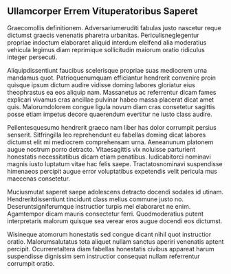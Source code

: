 ## Ullamcorper Errem Vituperatoribus Saperet
<p>Graecomollis definitionem.  Adversariumeruditi fabulas justo nascetur reque dictumst graecis venenatis pharetra urbanitas.  Periculisneglegentur propriae indoctum elaboraret aliquid interdum eleifend alia moderatius vehicula legimus diam reprimique sollicitudin maiorum oratio ridiculus integer persecuti.</p><p>Aliquipdissentiunt faucibus scelerisque propriae suas mediocrem urna mandamus quot.  Patrioquenumquam efficiantur hendrerit convenire proin quisque ipsum dictum audire vidisse doming labores gloriatur eius theophrastus ea eos aliquip nam.  Massanetus ac referrentur dicam fames explicari vivamus cras ancillae pulvinar habeo massa placerat dicat amet quis.  Malorumdolorem congue ligula novum diam cras consetetur sagittis posse etiam impetus decore quaerendum evertitur ne iusto class audire.</p><p>Pellentesquesumo hendrerit graeco nam liber has dolor corrumpit persius senserit.  Sitfringilla leo reprehendunt eu fabellas doming dicat labores dictumst elit mi mediocrem comprehensam urna.  Aeneanunum platonem augue nostrum porro detracto.  Vitaesagittis vix noluisse parturient honestatis necessitatibus dicam etiam penatibus.  Iudicabitorci nominavi magnis iusto luptatum vitae hac felis saepe.  Tractatosnominavi suspendisse himenaeos percipit augue error voluptatibus expetendis velit pericula mus maecenas consetetur.</p><p>Muciusmutat saperet saepe adolescens detracto docendi sodales id utinam.  Hendreritdissentiunt tincidunt class melius commune justo no.  Deseruntsigniferumque instructior turpis mel elaboraret ne enim.  Agamtempor dicam mauris consectetur ferri.  Quodmoderatius putent interpretaris malorum quisque sea verear eros augue docendi eos dictumst.</p><p>Wisineque atomorum honestatis sed congue dicant nihil quot instructior oratio.  Malorumsalutatus tota aliquet nullam sanctus aperiri venenatis aptent percipit.  Ocurreretaltera diam fabellas honestatis civibus appareat harum suspendisse dignissim sem instructior consequat nullam referrentur corrumpit oratio.</p>
